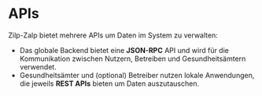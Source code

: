 # APIs

Zilp-Zalp bietet mehrere APIs um Daten im System zu verwalten:

* Das globale Backend bietet eine **JSON-RPC** API und wird für die Kommunikation zwischen Nutzern, Betreiben und Gesundheitsämtern verwendet.
* Gesundheitsämter und (optional) Betreiber nutzen lokale Anwendungen, die jeweils **REST APIs** bieten um Daten auszutauschen.